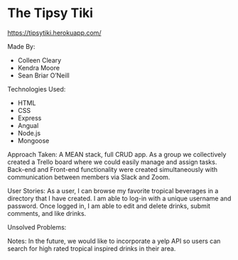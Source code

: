 # The Tipsy Tiki
 https://tipsytiki.herokuapp.com/

Made By:
* Colleen Cleary
* Kendra Moore
* Sean Briar O’Neill

Technologies Used:
* HTML
* CSS
* Express
* Angual
* Node.js
* Mongoose

Approach Taken: A MEAN stack, full CRUD app. As a group we collectively created a Trello board where we could easily manage and assign tasks. Back-end and Front-end functionality were created simultaneously with communication between members via Slack and Zoom.


User Stories: As a user, I can browse my favorite tropical beverages in a directory that I have created. I am able to log-in with a unique username and password. Once logged in, I am able to edit and delete drinks, submit comments, and like drinks.

Unsolved Problems:

Notes: In the future, we would like to incorporate a yelp API so users can search for high rated tropical inspired drinks in their area.
